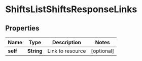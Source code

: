 

# ShiftsListShiftsResponseLinks


## Properties

| Name | Type | Description | Notes |
|------------ | ------------- | ------------- | -------------|
|**self** | **String** | Link to resource |  [optional] |



